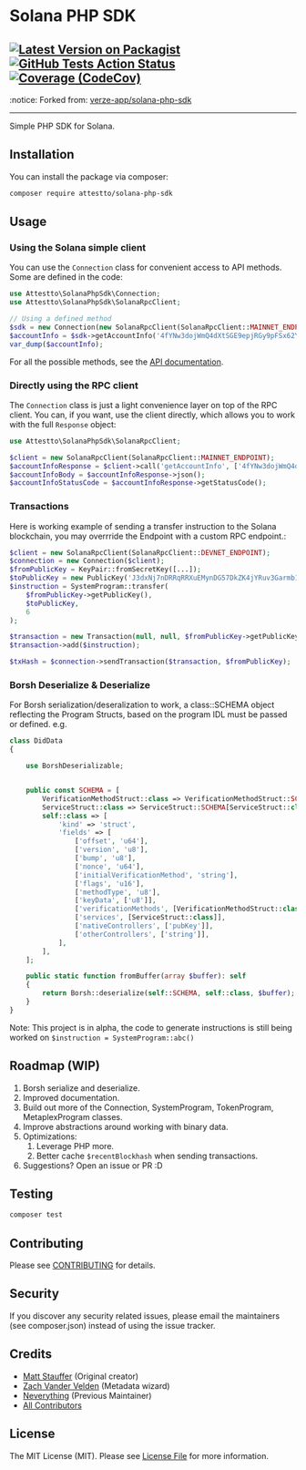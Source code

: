# Solana PHP SDK

[![Latest Version on Packagist](https://img.shields.io/packagist/v/attestto-com/solana-php-sdk.svg?style=flat-square)](https://packagist.org/packages/attestto-com/solana-php-sdk)
[![GitHub Tests Action Status](https://github.com/Attestto-com/solana-php-sdk/actions/workflows/run-tests.yml/badge.svg?branch=master)](https://github.com/Attestto-com/solana-php-sdk/actions/workflows/run-tests.yml)
[![Coverage (CodeCov)](https://codecov.io/github/Attestto-com/solana-php-sdk/graph/badge.svg?token=M12LECZ9QE)](https://codecov.io/github/Attestto-com/solana-php-sdk)
---

:notice: Forked from:  [verze-app/solana-php-sdk](https://github.com/verze-app/solana-php-sdk)

---

Simple PHP SDK for Solana.

## Installation

You can install the package via composer:

```bash
composer require attestto/solana-php-sdk
```

## Usage

### Using the Solana simple client

You can use the `Connection` class for convenient access to API methods. Some are defined in the code:

```php
use Attestto\SolanaPhpSdk\Connection;
use Attestto\SolanaPhpSdk\SolanaRpcClient;

// Using a defined method
$sdk = new Connection(new SolanaRpcClient(SolanaRpcClient::MAINNET_ENDPOINT));
$accountInfo = $sdk->getAccountInfo('4fYNw3dojWmQ4dXtSGE9epjRGy9pFSx62YypT7avPYvA');
var_dump($accountInfo);
```

For all the possible methods, see the [API documentation](https://docs.solana.com/developing/clients/jsonrpc-api).

### Directly using the RPC client

The `Connection` class is just a light convenience layer on top of the RPC client. You can, if you want, use the client directly, which allows you to work with the full `Response` object:

```php
use Attestto\SolanaPhpSdk\SolanaRpcClient;

$client = new SolanaRpcClient(SolanaRpcClient::MAINNET_ENDPOINT);
$accountInfoResponse = $client->call('getAccountInfo', ['4fYNw3dojWmQ4dXtSGE9epjRGy9pFSx62YypT7avPYvA']);
$accountInfoBody = $accountInfoResponse->json();
$accountInfoStatusCode = $accountInfoResponse->getStatusCode();
``````

### Transactions

Here is working example of sending a transfer instruction to the Solana blockchain, you may overrride the Endpoint with a custom RPC endpoint.:

```php
$client = new SolanaRpcClient(SolanaRpcClient::DEVNET_ENDPOINT);
$connection = new Connection($client);
$fromPublicKey = KeyPair::fromSecretKey([...]);
$toPublicKey = new PublicKey('J3dxNj7nDRRqRRXuEMynDG57DkZK4jYRuv3Garmb1i99');
$instruction = SystemProgram::transfer(
    $fromPublicKey->getPublicKey(),
    $toPublicKey,
    6
);

$transaction = new Transaction(null, null, $fromPublicKey->getPublicKey());
$transaction->add($instruction);

$txHash = $connection->sendTransaction($transaction, $fromPublicKey);
```

### Borsh Deserialize & Deserialize

For Borsh serialization/deseralization to work, a class::SCHEMA object reflecting the Program Structs, based on the program IDL must be passed or defined. e.g.

```php
class DidData
{

    use BorshDeserializable;


    public const SCHEMA = [
        VerificationMethodStruct::class => VerificationMethodStruct::SCHEMA[VerificationMethodStruct::class],
        ServiceStruct::class => ServiceStruct::SCHEMA[ServiceStruct::class],
        self::class => [
            'kind' => 'struct',
            'fields' => [
                ['offset', 'u64'],
                ['version', 'u8'],
                ['bump', 'u8'],
                ['nonce', 'u64'],
                ['initialVerificationMethod', 'string'],
                ['flags', 'u16'],
                ['methodType', 'u8'],
                ['keyData', ['u8']],
                ['verificationMethods', [VerificationMethodStruct::class]],
                ['services', [ServiceStruct::class]],
                ['nativeControllers', ['pubKey']],
                ['otherControllers', ['string']],
            ],
        ],
    ];

    public static function fromBuffer(array $buffer): self
    {
        return Borsh::deserialize(self::SCHEMA, self::class, $buffer);
    }
}
```

Note: This project is in alpha, the code to generate instructions is still being worked on `$instruction = SystemProgram::abc()`

## Roadmap (WIP)

1. Borsh serialize and deserialize.
2. Improved documentation.
3. Build out more of the Connection, SystemProgram, TokenProgram, MetaplexProgram classes.
4. Improve abstractions around working with binary data.
5. Optimizations:
   1. Leverage PHP more.
   2. Better cache `$recentBlockhash` when sending transactions.
6. Suggestions? Open an issue or PR :D

## Testing

```bash
composer test
```

## Contributing

Please see [CONTRIBUTING](CONTRIBUTING.md) for details.

## Security

If you discover any security related issues, please email the maintainers (see composer.json) instead of using the issue tracker.

## Credits

- [Matt Stauffer](https://github.com/mattstauffer) (Original creator)
- [Zach Vander Velden](https://github.com/exzachlyvv) (Metadata wizard)
- [Neverything](https://github.com/verze-app/solana-php-sdk/graphs/contributors) (Previous Maintainer)
- [All Contributors](../../contributors)
  
## License

The MIT License (MIT). Please see [License File](LICENSE.md) for more information.
